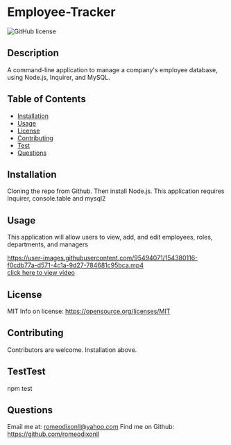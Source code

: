 # Employee-Tracker
![GitHub license](https://img.shields.io/badge/License-MIT-yellow.svg)

## Description
A command-line application to manage a company's employee database, using Node.js, Inquirer, and MySQL.

## Table of Contents 
- [Installation](#installation)
- [Usage](#usage)
- [License](#license)
- [Contributing](#Contributing)
- [Test](#Test)
- [Questions](#Questions)

## Installation
Cloning the repo from Github. Then install Node.js. This application requires Inquirer, console.table and mysql2

## Usage
This application will allow users to view, add, and edit employees, roles, departments, and managers


https://user-images.githubusercontent.com/95494071/154380116-f0cdb77a-d571-4c1a-9d27-784681c95bca.mp4
<br/>[click here to view video](https://user-images.githubusercontent.com/95494071/154380116-f0cdb77a-d571-4c1a-9d27-784681c95bca.mp4
)

## License
MIT
Info on license: https://opensource.org/licenses/MIT

## Contributing 
Contributors are welcome. Installation above.

## TestTest
npm test

## Questions 
Email me at: romeodixonll@yahoo.com 
Find me on Github: https://github.com/romeodixonll
